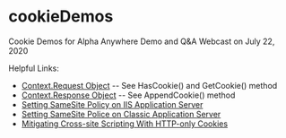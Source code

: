# cookieDemos
Cookie Demos for Alpha Anywhere Demo and Q&amp;A  Webcast on July 22, 2020

Helpful Links:

* [Context.Request Object](https://documentation.alphasoftware.com/documentation/index?search=api%20objects%20context%20request%20object) -- See HasCookie() and GetCookie() method
* [Context.Response Object](https://documentation.alphasoftware.com/documentation/index?search=api%20objects%20context%20response%20object) -- See AppendCookie() method
* [Setting SameSite Policy on IIS Application Server](https://documentation.alphasoftware.com/documentation/index?search=server%20ref%20web%20project%20settings#section1_Web%20site%20defaults%20(Alpha%20Cloud%20and%20IIS%20Only))
* [Setting SameSite Police on Classic Application Server](https://documentation.alphasoftware.com/documentation/index?search=application%20server%20settings%20advanced)
* [Mitigating Cross-site Scripting With HTTP-only Cookies](https://docs.microsoft.com/en-us/previous-versions//ms533046(v=vs.85)?redirectedfrom=MSDN)
